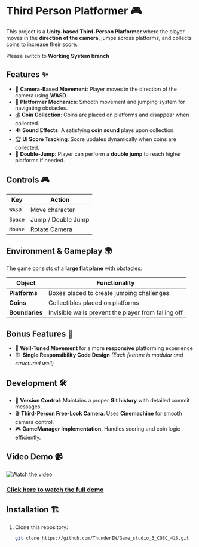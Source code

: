 <h1>Third Person Platformer 🎮</h1>  

This project is a **Unity-based Third-Person Platformer** where the player moves in the **direction of the camera**, jumps across platforms, and collects coins to increase their score.

<p>Please switch to <strong>Working System branch</strong> </p>

## Features ✨  

- 🎥 **Camera-Based Movement**: Player moves in the direction of the camera using **WASD**.  
- 🏃 **Platformer Mechanics**: Smooth movement and jumping system for navigating obstacles.  
- 💰 **Coin Collection**: Coins are placed on platforms and disappear when collected.  
- 🔊 **Sound Effects**: A satisfying **coin sound** plays upon collection.  
- 🏆 **UI Score Tracking**: Score updates dynamically when coins are collected.  
- 🚀 **Double-Jump**: Player can perform a **double jump** to reach higher platforms if needed.  

## Controls 🎮  

| Key      | Action                        |
|----------|------------------------------|
| `WASD`   | Move character               |
| `Space`  | Jump / Double Jump           |
| `Mouse`  | Rotate Camera                 |

## Environment & Gameplay 🌍  

The game consists of a **large flat plane** with obstacles:  

| Object       | Functionality                                  |
|-------------|----------------------------------------------|
| **Platforms** | Boxes placed to create jumping challenges  |
| **Coins**     | Collectibles placed on platforms           |
| **Boundaries** | Invisible walls prevent the player from falling off |

## Bonus Features 🌟  
- 🎯 **Well-Tuned Movement** for a more **responsive** platforming experience  
- 🏗 **Single Responsibility Code Design** *(Each feature is modular and structured well)*  

## Development 🛠  

- 🔄 **Version Control**: Maintains a proper **Git history** with detailed commit messages.  
- 🎬 **Third-Person Free-Look Camera**: Uses **Cinemachine** for smooth camera control.  
- 🎮 **GameManager Implementation**: Handles scoring and coin logic efficiently.  

## Video Demo 📹  
[![Watch the video](https://img.youtube.com/vi/rLPyWQTYMyA/maxresdefault.jpg)](https://youtu.be/rLPyWQTYMyA)  

### [Click here to watch the full demo](https://youtu.be/rLPyWQTYMyA)  

## Installation 🏗  

1. Clone this repository:  
   ```sh
   git clone https://github.com/ThunderIW/Game_studio_3_COSC_416.git
